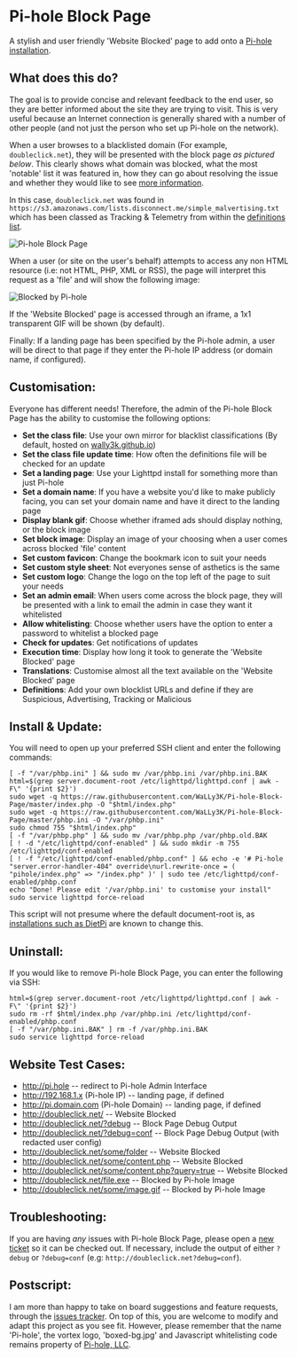 # Pi-hole Block Page
A stylish and user friendly 'Website Blocked' page to add onto a [Pi-hole installation](https://pi-hole.net).

## What does this do?
The goal is to provide concise and relevant feedback to the end user, so they are better informed about the site they are trying to visit. This is very useful because an Internet connection is generally shared with a number of other people (and not just the person who set up Pi-hole on the network).

When a user browses to a blacklisted domain (For example, `doubleclick.net`), they will be presented with the block page *as pictured below*. This clearly shows what domain was blocked, what the most 'notable' list it was featured in, how they can go about resolving the issue and whether they would like to see [more information](http://i.imgur.com/KIn6Yxp.png).

In this case, `doubleclick.net` was found in `https://s3.amazonaws.com/lists.disconnect.me/simple_malvertising.txt` which has been classed as Tracking & Telemetry from within the [definitions list](https://github.com/WaLLy3K/wally3k.github.io/blob/master/classification.ini).

![Pi-hole Block Page](http://i.imgur.com/t30mis4.png)

When a user (or site on the user's behalf) attempts to access any non HTML resource (i.e: not HTML, PHP, XML or RSS), the page will interpret this request as a 'file' and will show the following image:

![Blocked by Pi-hole](https://wally3k.github.io/style/blocked.svg)

If the 'Website Blocked' page is accessed through an iframe, a 1x1 transparent GIF will be shown (by default).

Finally: If a landing page has been specified by the Pi-hole admin, a user will be direct to that page if they enter the Pi-hole IP address (or domain name, if configured).

## Customisation:
Everyone has different needs! Therefore, the admin of the Pi-hole Block Page has the ability to customise the following options:

* **Set the class file**: Use your own mirror for blacklist classifications (By default, hosted on [wally3k.github.io](https://github.com/WaLLy3K/wally3k.github.io/blob/master/classification.ini))
* **Set the class file update time**: How often the definitions file will be checked for an update
* **Set a landing page**: Use your Lighttpd install for something more than just Pi-hole
* **Set a domain name**: If you have a website you'd like to make publicly facing, you can set your domain name and have it direct to the landing page
* **Display blank gif**: Choose whether iframed ads should display nothing, or the block image
* **Set block image**: Display an image of your choosing when a user comes across blocked 'file' content
* **Set custom favicon**: Change the bookmark icon to suit your needs
* **Set custom style sheet**: Not everyones sense of asthetics is the same
* **Set custom logo**: Change the logo on the top left of the page to suit your needs
* **Set an admin email**: When users come across the block page, they will be presented with a link to email the admin in case they want it whitelisted
* **Allow whitelisting**: Choose whether users have the option to enter a password to whitelist a blocked page
* **Check for updates**: Get notifications of updates
* **Execution time**: Display how long it took to generate the 'Website Blocked' page
* **Translations**: Customise almost all the text available on the 'Website Blocked' page
* **Definitions**: Add your own blocklist URLs and define if they are Suspicious, Advertising, Tracking or Malicious

## Install & Update:
You will need to open up your preferred SSH client and enter the following commands:

````
[ -f "/var/phbp.ini" ] && sudo mv /var/phbp.ini /var/phbp.ini.BAK
html=$(grep server.document-root /etc/lighttpd/lighttpd.conf | awk -F\" '{print $2}')
sudo wget -q https://raw.githubusercontent.com/WaLLy3K/Pi-hole-Block-Page/master/index.php -O "$html/index.php"
sudo wget -q https://raw.githubusercontent.com/WaLLy3K/Pi-hole-Block-Page/master/phbp.ini -O "/var/phbp.ini"
sudo chmod 755 "$html/index.php"
[ -f "/var/phbp.php" ] && sudo mv /var/phbp.php /var/phbp.old.BAK
[ ! -d "/etc/lighttpd/conf-enabled" ] && sudo mkdir -m 755 /etc/lighttpd/conf-enabled
[ ! -f "/etc/lighttpd/conf-enabled/phbp.conf" ] && echo -e '# Pi-hole "server.error-handler-404" override\nurl.rewrite-once = ( "pihole/index.php" => "/index.php" )' | sudo tee /etc/lighttpd/conf-enabled/phbp.conf
echo "Done! Please edit '/var/phbp.ini' to customise your install"
sudo service lighttpd force-reload
````

This script will not presume where the default document-root is, as [installations such as DietPi](https://github.com/Fourdee/DietPi/blob/master/dietpi/dietpi-software#L3552) are known to change this.

## Uninstall:
If you would like to remove Pi-hole Block Page, you can enter the following via SSH:

````
html=$(grep server.document-root /etc/lighttpd/lighttpd.conf | awk -F\" '{print $2}')
sudo rm -rf $html/index.php /var/phbp.ini /etc/lighttpd/conf-enabled/phbp.conf
[ -f "/var/phbp.ini.BAK" ] rm -f /var/phbp.ini.BAK
sudo service lighttpd force-reload
````

## Website Test Cases:

* http://pi.hole -- redirect to Pi-hole Admin Interface
* http://192.168.1.x (Pi-hole IP) -- landing page, if defined
* http://pi.domain.com (Pi-hole Domain) -- landing page, if defined
* http://doubleclick.net/ -- Website Blocked
* http://doubleclick.net/?debug -- Block Page Debug Output
* http://doubleclick.net/?debug=conf -- Block Page Debug Output (with redacted user config)
* http://doubleclick.net/some/folder -- Website Blocked
* http://doubleclick.net/some/content.php -- Website Blocked
* http://doubleclick.net/some/content.php?query=true -- Website Blocked
* http://doubleclick.net/file.exe -- Blocked by Pi-hole Image
* http://doubleclick.net/some/image.gif -- Blocked by Pi-hole Image
 
 
## Troubleshooting:
If you are having *any* issues with Pi-hole Block Page, please open a [new ticket](https://github.com/WaLLy3K/Pi-hole-Block-Page/issues) so it can be checked out. If necessary, include the output of either `?debug` or `?debug=conf` (e.g: `http://doubleclick.net?debug=conf`).

 
## Postscript:

I am more than happy to take on board suggestions and feature requests, through the [issues tracker](https://github.com/WaLLy3K/Pi-hole-Block-Page/issues). On top of this, you are welcome to modify and adapt this project as you see fit. However, please remember that the name 'Pi-hole', the vortex logo, 'boxed-bg.jpg' and Javascript whitelisting code remains property of [Pi-hole, LLC](https://pi-hole.net/).
